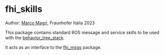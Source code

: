 # fhi_skills


Author: [Marco Magri](marco.magri@fraunhofer.it), Fraunhofer Italia 2023

This package contains standard ROS message and service skills to be used with the [behavior_tree_stack](https://fhi-git.fraunhofer.it/behavior-tree/behavior_tree_stack).

It acts as an interface to the [fhi_msgs](https://fhi-git.fraunhofer.it/rise-libs/ut/common/fhi_msgs) package.